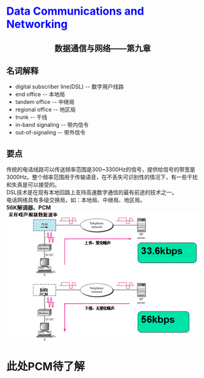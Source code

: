 # <font color= "blue"> Data Communications and Networking </font>

## <center> 数据通信与网络——第九章</center>

## 名词解释
<ul>
<li>digital subscriber line(DSL) -- 数字用户线路</li>
<li>end office -- 本地局</li>
<li>tandem office -- 中继局</li>
<li>regional office -- 地区局</li>
<li>trunk -- 干线</li>
<li>in-band signaling -- 带内信令</li>
<li>out-of-signaling -- 带外信令</li>
</ul>

## 要点
传统的电话线路可以传送频率范围是300~3300Hz的信号，提供给信号的带宽是3000Hz。整个频率范围用于传输语音，在不丢失可识别性的情况下，有一些干扰和失真是可以接受的。  
DSL技术是在现有本地回路上支持高速数字通信的最有前途的技术之一。  
电话网络具有多级交换局，如：本地局、中继局、地区局。   
<b>56K解调器、PCM   </b>
<img src = "img/9.1.png"/>
# 此处PCM待了解